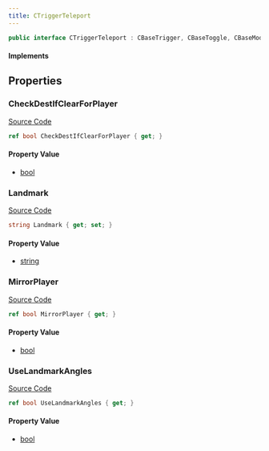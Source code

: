 ```yaml
---
title: CTriggerTeleport
---
```


```csharp
public interface CTriggerTeleport : CBaseTrigger, CBaseToggle, CBaseModelEntity, CBaseEntity, CEntityInstance, ISchemaClass<CEntityInstance>, ISchemaClass<CBaseEntity>, ISchemaClass<CBaseModelEntity>, ISchemaClass<CBaseToggle>, ISchemaClass<CBaseTrigger>, ISchemaClass<CTriggerTeleport>, ISchemaField, ISchemaClass, INativeHandle
```

#### Implements

## Properties

### CheckDestIfClearForPlayer

[Source Code](https://github.com/swiftly-solution/swiftlys2/blob/beta/managed/src/SwiftlyS2.Generated/Schemas/Interfaces/CTriggerTeleport.cs#L22)

```csharp
ref bool CheckDestIfClearForPlayer { get; }
```

#### Property Value

- [bool](https://learn.microsoft.com/dotnet/api/system.boolean)

### Landmark

[Source Code](https://github.com/swiftly-solution/swiftlys2/blob/beta/managed/src/SwiftlyS2.Generated/Schemas/Interfaces/CTriggerTeleport.cs#L16)

```csharp
string Landmark { get; set; }
```

#### Property Value

- [string](https://learn.microsoft.com/dotnet/api/system.string)

### MirrorPlayer

[Source Code](https://github.com/swiftly-solution/swiftlys2/blob/beta/managed/src/SwiftlyS2.Generated/Schemas/Interfaces/CTriggerTeleport.cs#L20)

```csharp
ref bool MirrorPlayer { get; }
```

#### Property Value

- [bool](https://learn.microsoft.com/dotnet/api/system.boolean)

### UseLandmarkAngles

[Source Code](https://github.com/swiftly-solution/swiftlys2/blob/beta/managed/src/SwiftlyS2.Generated/Schemas/Interfaces/CTriggerTeleport.cs#L18)

```csharp
ref bool UseLandmarkAngles { get; }
```

#### Property Value

- [bool](https://learn.microsoft.com/dotnet/api/system.boolean)

